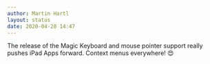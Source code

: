 ```yaml
---
author: Martin Hartl
layout: status
date: 2020-04-28 14:47
---
```

The release of the Magic Keyboard and mouse pointer support really pushes iPad Apps forward. Context menus everywhere! 😍